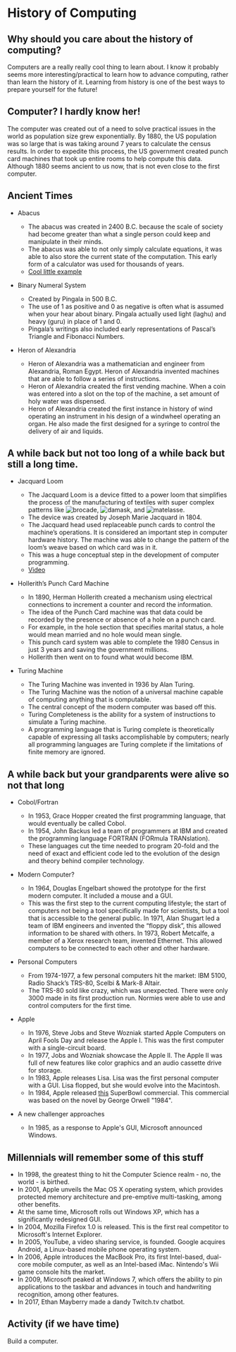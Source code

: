# History of Computing

## <strong>Why should you care about the history of computing?</strong>

Computers are a really really cool thing to learn about. I know it probably seems more interesting/practical to learn how to advance computing, rather than learn the history of it. Learning from history is one of the best ways to prepare yourself for the future! 

## Computer? I hardly know her!

The computer was created out of a need to solve practical issues in the world as population size grew exponentially. By 1880, the US population was so large that is was taking around 7 years to calculate the census results.
 In order to expedite this process, the US government created punch card machines that took up entire rooms to help compute this data. Although 1880 seems ancient to us now, that is not even close to the first computer. 


## Ancient Times
* Abacus
  * The abacus was created in 2400 B.C. because the scale of society had become greater than what a single person could keep and      manipulate in their minds. 
  * The abacus was able to not only simply calculate equations, it was able to also store the current state of the computation. This  early form of a calculator was used for thousands of years.
  * [Cool little example](http://www.mathematik.uni-marburg.de/~thormae/lectures/ti1/code/abacus/sanpan.html)
  
  
 * Binary Numeral System
   * Created by Pingala in 500 B.C.
   * The use of 1 as positive and 0 as negative is often what is assumed when your hear about binary. Pingala actually used light (laghu) and heavy (guru) in place of 1 and 0.
   * Pingala’s writings also included early representations of Pascal’s Triangle and Fibonacci Numbers.
   
   
* Heron of Alexandria
   * Heron of Alexandria was a mathematician and engineer from Alexandria, Roman Egypt. Heron of Alexandria invented machines that are able to follow a series of instructions.
   * Heron of Alexandria created the first vending machine. When a coin was entered into a slot on the top of the machine, a set amount of holy water was dispensed.
   * Heron of Alexandria created the first instance in history of wind operating an instrument in his design of a windwheel operating an organ. He also made the first designed for a syringe to control the delivery of air and liquids.

## A while back but not too long of a while back but still a long time.

* Jacquard Loom
    * The Jacquard Loom is a device fitted to a power loom that simplifies the process of the manufacturing of textiles with super complex patterns like ![brocade](https://upload.wikimedia.org/wikipedia/commons/thumb/9/9e/Paris_-_Cath%C3%A9drale_Notre-Dame_-_Tr%C3%A9sor_de_la_cath%C3%A9drale_-_Ornements_sacerdotaux_-3.JPG/800px-Paris_-_Cath%C3%A9drale_Notre-Dame_-_Tr%C3%A9sor_de_la_cath%C3%A9drale_-_Ornements_sacerdotaux_-3.JPG), ![damask](https://upload.wikimedia.org/wikipedia/commons/thumb/1/1f/ItalianSilkDamask.jpg/220px-ItalianSilkDamask.jpg), and ![matelasse](https://upload.wikimedia.org/wikipedia/commons/thumb/0/01/Woven_Fabric_%28ST509%29_-_Woven_Fabric_-_MoMu_Antwerp.jpg/220px-Woven_Fabric_%28ST509%29_-_Woven_Fabric_-_MoMu_Antwerp.jpg).
    * The device was created by Joseph Marie Jacquard in 1804. 
    * The Jacquard head used replaceable punch cards to control the machine’s operations. It is considered an important step in computer hardware history. The machine was able to change the pattern of the loom’s weave based on which card was in it. 
    * This was a huge conceptual step in the development of computer programming.
    * [Video](https://www.youtube.com/watch?v=OlJns3fPItE)
    
 * Hollerith’s Punch Card Machine
    * In 1890, Herman Hollerith created a mechanism using electrical connections to increment a counter and record the information.
    * The idea of the Punch Card machine was that data could be recorded by the presence or absence of a hole on a punch card.
    * For example, in the hole section that specifies marital status, a hole would mean married and no hole would mean single.
    * This punch card system was able to complete the 1980 Census in just 3 years and saving the government millions. 
    * Hollerith then went on to found what would become IBM.
    
 * Turing Machine
    * The Turing Machine was invented in 1936 by Alan Turing.
    * The Turing Machine was the notion of a universal machine capable of computing anything that is computable.
    * The central concept of the modern computer was based off this.
    * Turing Completeness is the ability for a system of instructions to simulate a Turing machine.
    * A programming language that is Turing complete is theoretically capable of expressing all tasks accomplishable by computers; nearly all programming languages are Turing complete if the limitations of finite memory are ignored.
    
    
## A while back but your grandparents were alive so not that long
  * Cobol/Fortran
    * In 1953, Grace Hopper created the first programming language, that would eventually be called Cobol.
    * In 1954, John Backus led a team of programmers at IBM and created the programming language FORTRAN (FORmula TRANslation).
    * These languages cut the time needed to program 20-fold and the need of exact and efficient code led to the evolution of the design and theory behind compiler technology.
    
  * Modern Computer?
    * In 1964, Douglas Engelbart showed the prototype for the first modern computer. It included a mouse and a GUI.
    * This was the first step to the current computing lifestyle; the start of computers not being a tool specifically made for scientists, but a tool that is accessible to the general public.
    In 1971, Alan Shugart led a team of IBM engineers and invented the “floppy disk”, this allowed information to be shared with others.
In 1973, Robert Metcalfe, a member of a Xerox research team, invented Ethernet. This allowed computers to be connected to each other and other hardware.  


  * Personal Computers
    * From 1974-1977, a few personal computers hit the market: IBM 5100, Radio Shack’s TRS-80, Scelbi & Mark-8 Altair.
    * The TRS-80 sold like crazy, which was unexpected. There were only 3000 made in its first production run. Normies were able to use and control computers for the first time.
  * Apple
    * In 1976, Steve Jobs and Steve Wozniak started Apple Computers on April Fools Day and release the Apple I. This was the first computer with a single-circuit board.
    * In 1977, Jobs and Wozniak showcase the Apple II. The Apple II was full of new features like color graphics and an audio cassette drive for storage.
    * In 1983, Apple releases Lisa. Lisa was the first personal computer with a GUI. Lisa flopped, but she would evolve into the Macintosh.
    * In 1984, Apple released [this](https://www.youtube.com/watch?v=2zfqw8nhUwA) SuperBowl commercial. This commercial was based on the novel by George Orwell "1984". 
   * A new challenger approaches
      * In 1985, as a response to Apple's GUI, Microsoft announced Windows.

## Millennials will remember some of this stuff

  * In 1998, the greatest thing to hit the Computer Science realm - no, the world - is birthed.
  * In 2001, Apple unveils the Mac OS X operating system, which provides protected memory architecture and pre-emptive multi-tasking, among other benefits. 
  * At the same time, Microsoft rolls out Windows XP, which has a significantly redesigned GUI.
  * In 2004, Mozilla Firefox 1.0 is released. This is the first real competitor to Microsoft's Internet Explorer.
  * In 2005, YouTube, a video sharing service, is founded. Google acquires Android, a Linux-based mobile phone operating system.
  * In 2006, Apple introduces the MacBook Pro, its first Intel-based, dual-core mobile computer, as well as an Intel-based iMac. Nintendo's Wii game console hits the market.
  * In 2009, Microsoft peaked at Windows 7, which offers the ability to pin applications to the taskbar and advances in touch and handwriting recognition, among other features.
  * In 2017, Ethan Mayberry made a dandy Twitch.tv chatbot.
      
## Activity (if we have time)
  
  Build a computer.
    



